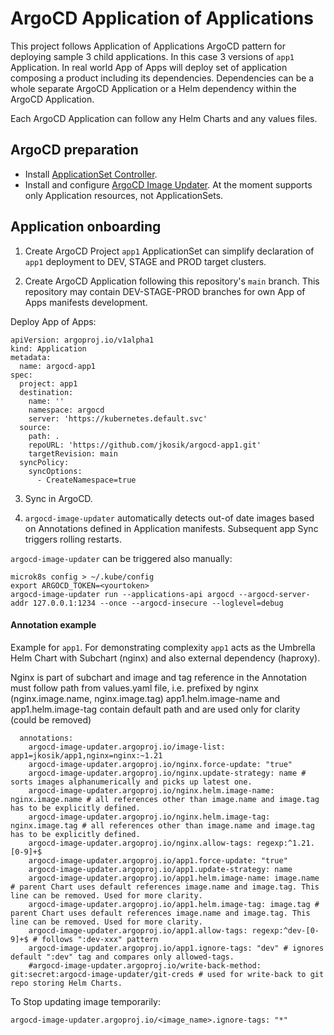 # ArgoCD Application of Applications
This project follows Application of Applications ArgoCD pattern for deploying sample 3 child applications. In this case 3 versions of `app1` Application. In real world App of Apps will deploy set of application composing a product including its dependencies. Dependencies can be a whole separate ArgoCD Application or a Helm dependency within the ArgoCD Application.

Each ArgoCD Application can follow any Helm Charts and any values files.

## ArgoCD preparation
- Install [ApplicationSet Controller](https://argocd-applicationset.readthedocs.io/en/stable/Getting-Started/).
- Install and configure [ArgoCD Image Updater](https://argocd-image-updater.readthedocs.io/en/stable/install/start/). At the moment supports only Application resources, not ApplicationSets.

## Application onboarding
1. Create ArgoCD Project `app1`
ApplicationSet can simplify declaration of `app1` deployment to DEV, STAGE and PROD target clusters.

2. Create ArgoCD Application following this repository's `main` branch.
This repository may contain DEV-STAGE-PROD branches for own App of Apps manifests development.

Deploy App of Apps:
```
apiVersion: argoproj.io/v1alpha1
kind: Application
metadata:
  name: argocd-app1
spec:
  project: app1
  destination:
    name: ''
    namespace: argocd
    server: 'https://kubernetes.default.svc'
  source:
    path: .
    repoURL: 'https://github.com/jkosik/argocd-app1.git'
    targetRevision: main
  syncPolicy:
    syncOptions:
      - CreateNamespace=true
```

3. Sync in ArgoCD.

4. `argocd-image-updater` automatically detects out-of date images based on Annotations defined in Application manifests. Subsequent app Sync triggers rolling restarts.

`argocd-image-updater` can be triggered also manually:
```
microk8s config > ~/.kube/config
export ARGOCD_TOKEN=<yourtoken>
argocd-image-updater run --applications-api argocd --argocd-server-addr 127.0.0.1:1234 --once --argocd-insecure --loglevel=debug
```

#### Annotation example
Example for `app1`. For demonstrating complexity `app1` acts as the Umbrella Helm Chart with Subchart (nginx) and also external dependency (haproxy).

Nginx is part of subchart and image and tag reference in the Annotation must follow path from values.yaml file, i.e. prefixed by nginx (nginx.image.name, nginx.image.tag)
app1.helm.image-name and app1.helm.image-tag contain default path and are used only for clarity (could be removed)
```
  annotations:
    argocd-image-updater.argoproj.io/image-list: app1=jkosik/app1,nginx=nginx:~1.21
    argocd-image-updater.argoproj.io/nginx.force-update: "true"
    argocd-image-updater.argoproj.io/nginx.update-strategy: name # sorts images alphanumerically and picks up latest one.
    argocd-image-updater.argoproj.io/nginx.helm.image-name: nginx.image.name # all references other than image.name and image.tag has to be explicitly defined.
    argocd-image-updater.argoproj.io/nginx.helm.image-tag: nginx.image.tag # all references other than image.name and image.tag has to be explicitly defined.
    argocd-image-updater.argoproj.io/nginx.allow-tags: regexp:^1.21.[0-9]+$
    argocd-image-updater.argoproj.io/app1.force-update: "true"
    argocd-image-updater.argoproj.io/app1.update-strategy: name
    argocd-image-updater.argoproj.io/app1.helm.image-name: image.name # parent Chart uses default references image.name and image.tag. This line can be removed. Used for more clarity.
    argocd-image-updater.argoproj.io/app1.helm.image-tag: image.tag # parent Chart uses default references image.name and image.tag. This line can be removed. Used for more clarity.
    argocd-image-updater.argoproj.io/app1.allow-tags: regexp:^dev-[0-9]+$ # follows ":dev-xxx" pattern
    argocd-image-updater.argoproj.io/app1.ignore-tags: "dev" # ignores default ":dev" tag and compares only allowed-tags.
    #argocd-image-updater.argoproj.io/write-back-method: git:secret:argocd-image-updater/git-creds # used for write-back to git repo storing Helm Charts.
```

To Stop updating image temporarily:
```
argocd-image-updater.argoproj.io/<image_name>.ignore-tags: "*"
```
